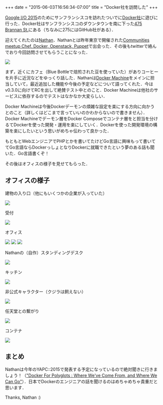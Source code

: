 +++
date = "2015-06-03T16:56:34-07:00"
title = "Docker社を訪問した"
+++

[Google I/O 2015](https://events.google.com/io2015/)のためにサンフランシスコを訪れたついでに[Docker社](https://www.docker.com/company/aboutus/)に遊びに行った．Docker社はサンフランシスコのダウンタウンを南に下った[475 Brannan St.](https://www.google.com/maps/d/viewer?mid=zgJryUbRGlCk.klK5KLv_blEU)にある（ちなみに275にはGitHub社がある）．

迎えてくれたのは[Nathan](https://twitter.com/upthecyberpunks)．Nathanとは昨年東京で開催された[Communities meetup Chef, Docker, Openstack, Puppet](http://eventregist.com/e/ChefDockerOpenStack)で出会った．その後もtwitterで絡んでおり今回訪問させてもらうことになった．

<img src="/images/docker-cafe.JPG" class="image">

まず，近くにカフェ（Blue Bottleで焙煎された豆を使っていた）がありコーヒーを片手に近況などをゆっくり話した．Nathanは[Docker Machine](https://github.com/docker/machine)をメインに担当していて，最近追加した機能や今後の予定などについて語ってくれた．今はv0.3.0に向けてRCを出して絶賛テスト中とのこと．Docker Machineは他社のサービスに依存するのでテストはなかなか大変らしい．

Docker Machineは今後Dockerデーモンの煩雑な設定を楽にする方向に向かうとのこと（詳しくはどこまで言っていいのかわからないので書きません）．Docker Machineでデーモン層をDocker Composeでコンテナ層をと担当を分けるてDockerを使った開発・運用を楽にしていく．Dockerを使った開発環境の構築を楽にしたいという思いがめちゃ伝わって良かった．

もともとWebエンジニアでPHPとかを書いてたけどGo言語に興味もって書いててGo言語ならDockerっしょとなりDockerに就職できたという夢のある話も聞いた．Go言語書くぞ！

その後はオフィスの様子を見せてもらった．

## オフィスの様子

建物の入り口（他にもいくつかの企業が入っていた）

<img src="/images/docker-1entrance.JPG" class="image">

受付

<img src="/images/docker-entrance.JPG" class="image">

オフィス

<img src="/images/docker-office1.JPG" class="image">

<img src="/images/docker-office2.JPG" class="image">

<img src="/images/docker-office3.JPG" class="image">

Nathanの（自作）スタンディングデスク

<img src="/images/docker-stand.JPG" class="image">

キッチン

<img src="/images/docker-kit1.JPG" class="image">

非公式キャラクター（クジラは飼えない）

<img src="/images/docker-tur2.JPG" class="image">

任天堂との繋がり

<img src="/images/docker-game.JPG" class="image">

コンテナ

<img src="/images/container.JPG" class="image">


## まとめ

Nathanは今年のYAPC::2015で発表する予定になっているので絶対聞きに行きましょう！（["Docker For Polyglots : Where We've Come From, and Where We Can Go"](http://yapcasia.org/2015/talk/show/21cb8176-065b-11e5-9492-79c97d574c3a)）．日本でDockerのエンジニアの話を聞けるのはめちゃめちゃ貴重だと思います．

Thanks, Nathan :)













